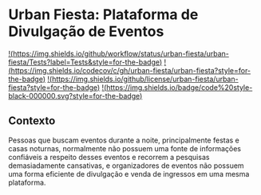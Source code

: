 # Urban Fiesta: Plataforma de Divulgação de Eventos
[!(https://img.shields.io/github/workflow/status/urban-fiesta/urban-fiesta/Tests?label=Tests&style=for-the-badge)](https://github.com/urban-fiesta/urban-fiesta/actions?workflow=Tests)
[!(https://img.shields.io/codecov/c/gh/urban-fiesta/urban-fiesta?style=for-the-badge)](https://codecov.io/gh/urban-fiesta/urban-fiesta)
[!(https://img.shields.io/github/license/urban-fiesta/urban-fiesta?style=for-the-badge)](https://raw.githubusercontent.com/urban-fiesta/urban-fiesta/master/LICENSE)
[!(https://img.shields.io/badge/code%20style-black-000000.svg?style=for-the-badge)](https://github.com/ambv/black)

## Contexto
Pessoas que buscam eventos durante a noite, principalmente festas e casas noturnas, normalmente não possuem uma fonte de informações confiáveis a respeito desses eventos e recorrem a pesquisas
demasiadamente cansativas, e organizadores de eventos não possuem uma forma eficiente de divulgação e venda de ingressos em uma mesma plataforma.

